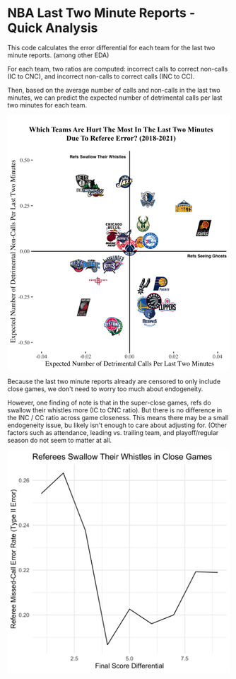 # NBA Last Two Minute Reports - Quick Analysis

This code calculates the error differential for each team for the last two minute reports. (among other EDA)


For each team, two ratios are computed: incorrect calls to correct non-calls (IC to CNC), and incorrect non-calls to correct calls (INC to CC).

Then, based on the average number of calls and non-calls in the last two minutes, we can predict the expected number of detrimental calls per last two minutes for each team.

![Which Teams are Hurt Most](https://raw.githubusercontent.com/jrstromme/nba-l2m/main/plots_figures/whistledisadvantage_out.png)

Because the last two minute reports already are censored to only include close games, we don't need to worry too much about endogeneity.

However, one finding of note is that in the super-close games, refs do swallow their whistles more (IC to CNC ratio). But there is no difference in the INC / CC ratio across game closeness. This means there may be a small endogeneity issue, bu likely isn't enough to care about adjusting for. (Other factors such as attendance, leading vs. trailing team, and playoff/regular season do not seem to matter at all.

![Tighter Games, Swallowed Whistles](https://raw.githubusercontent.com/jrstromme/nba-l2m/main/plots_figures/closegames.png)

